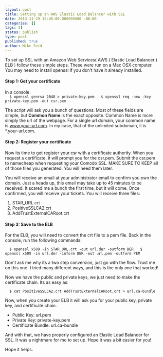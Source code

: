 ```yaml
---
layout: post
title: Setting up an AWS Elastic Load Balancer with SSL
date: 2013-11-29 15:45:00.000000000 -08:00
categories: []
tags: []
status: publish
type: post
published: true
author: Mike Seid
---
```

To set up SSL with an Amazon Web Services( AWS ) Elastic Load Balancer ( ELB ) follow these simple steps. These were run on a Mac OSX computer. You may need to install openssl if you don't have it already installed.

#### Step 1: Get your certificate

In a console:   
`  
$ openssl genrsa 2048 > private-key.pem  
 $ openssl req -new -key private-key.pem -out csr.pem  
`

The script will ask you a bunch of questions. Most of these fields are simple, but **Common Name** is the exact opposite. Common Name is more simply the url of the webpage. For a single url domain, your common name is www.your-url.com. In my case, that of the unlimited subdomain, it is *.your-url.com.

#### Step 2: Register your certificate

Now its time to get register your csr with a certificate authority. When you request a certificate, it will prompt you for the csr.pem. Submit the csr.pem to namecheap when requesting your Comodo SSL. MAKE SURE TO KEEP all of those files you generated. You will need them later.

You will receive an email at your administrator email to confirm you own the domain. Just a heads up, this email may take up to 45 minutes to be received. It scared me a bunch the first time, but it will come. Once confirmed, you will receive your tickets. You will receive three files:

1.  STAR_URL.crt
2.  PositiveSSLCA2.crt
3.  AddTrustExternalCARoot.crt

#### Step 3: Save to the ELB

For the ELB, you will need to convert the crt file to a pem file. Back in the console, run the following commands:

`  
$ openssl x509 -in STAR_URL.crt -out url.der -outform DER  
 $ openssl x509 -in url.der -inform DER -out url.pem -outform PEM  
`

Don't ask me why its a two step conversion, just go with the flow. Trust me on this one. I tried many different ways, and this is the only one that worked!

Now we have the public and private keys, we just need to make the certificate chain. Its as easy as:

`  
$ cat PositiveSSLCA2.crt AddTrustExternalCARoot.crt > url.ca-bundle  
`

Now, when you create your ELB it will ask you for your public key, private key, and certificate chain.

*   Public Key: url.pem
*   Private Key: private-key.pem
*   Certificate Bundle: url.ca-bundle

And with that, we have properly configured an Elastic Load Balancer for SSL. It was a nightmare for me to set up. Hope it was a bit easier for you!

Hope it helps.
